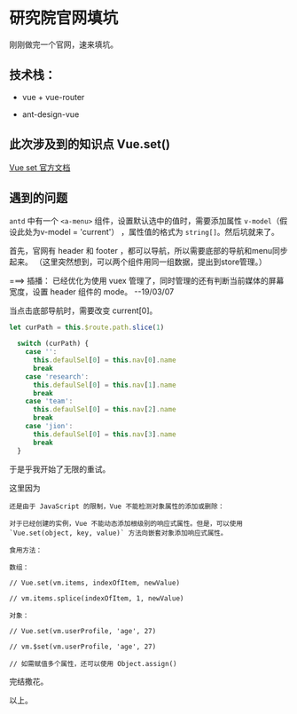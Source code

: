 # 研究院官网填坑

刚刚做完一个官网，速来填坑。

## 技术栈：

* vue + vue-router

* ant-design-vue

## 此次涉及到的知识点 Vue.set()

[Vue set 官方文档](https://cn.vuejs.org/v2/guide/list.html#%E6%95%B0%E7%BB%84%E6%9B%B4%E6%96%B0%E6%A3%80%E6%B5%8B)

## 遇到的问题

`antd` 中有一个 `<a-menu>` 组件，设置默认选中的值时，需要添加属性  `v-model`（假设此处为v-model = 'current'） ，属性值的格式为 `string[]`。然后坑就来了。

首先，官网有 header 和 footer ，都可以导航，所以需要底部的导航和menu同步起来。 （这里突然想到，可以两个组件用同一组数据，提出到store管理。）

===> 插播： 已经优化为使用 vuex 管理了，同时管理的还有判断当前媒体的屏幕宽度，设置 header 组件的 mode。    --19/03/07

当点击底部导航时，需要改变 current[0]。

```javascript
let curPath = this.$route.path.slice(1)

  switch (curPath) {
    case '':
      this.defaulSel[0] = this.nav[0].name
      break
    case 'research':
      this.defaulSel[0] = this.nav[1].name
      break
    case 'team':
      this.defaulSel[0] = this.nav[2].name
      break
    case 'jion':
      this.defaulSel[0] = this.nav[3].name
      break
  }
```

于是乎我开始了无限的重试。

这里因为 

```
还是由于 JavaScript 的限制，Vue 不能检测对象属性的添加或删除：

对于已经创建的实例，Vue 不能动态添加根级别的响应式属性。但是，可以使用 `Vue.set(object, key, value)` 方法向嵌套对象添加响应式属性。

食用方法：

数组：

// Vue.set(vm.items, indexOfItem, newValue)

// vm.items.splice(indexOfItem, 1, newValue)

对象：

// Vue.set(vm.userProfile, 'age', 27)

// vm.$set(vm.userProfile, 'age', 27)

// 如需赋值多个属性，还可以使用 Object.assign()
```

完结撒花。

以上。

